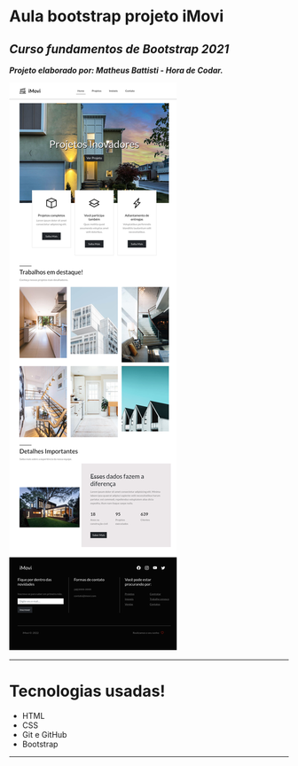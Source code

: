 # Aula bootstrap projeto iMovi
 

## *Curso fundamentos de Bootstrap 2021*

___Projeto elaborado por: 
Matheus Battisti - Hora de Codar.___

 ![preview](.github/127.0.0.1_5501_index.html.png)
***
 
 


 # Tecnologias usadas!

 - HTML
 - CSS
 - Git e GitHub
 - Bootstrap
 ***
